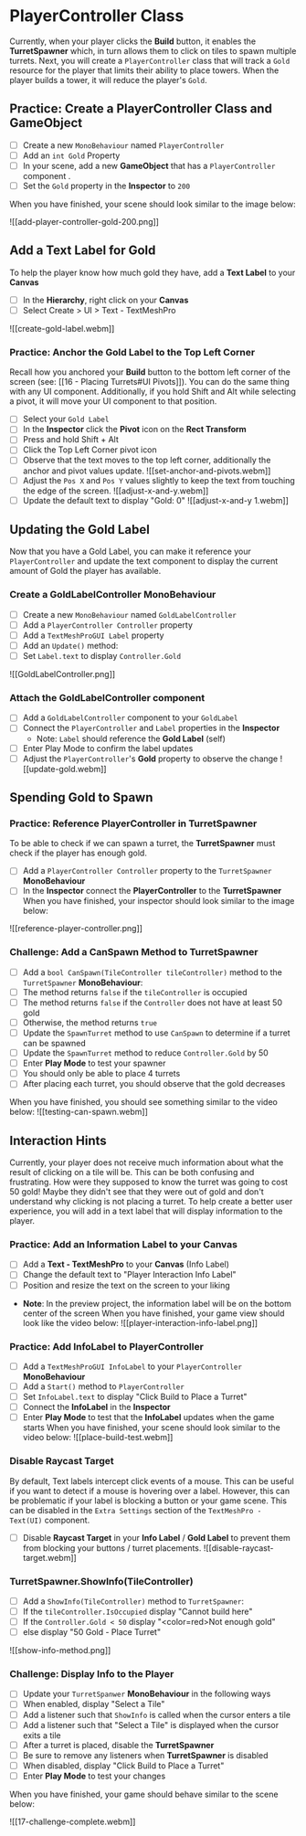 # PlayerController Class
Currently, when your player clicks the **Build** button, it enables the **TurretSpawner** which, in turn allows them to click on tiles to spawn multiple turrets. Next, you will create a `PlayerController` class that will track a `Gold` resource for the player that limits their ability to place towers. When the player builds a tower, it will reduce the player's `Gold`.

## Practice: Create a PlayerController Class and GameObject

- [ ] Create a new `MonoBehaviour` named `PlayerController`
- [ ] Add an `int Gold` Property
- [ ] In your scene, add a new **GameObject** that has a `PlayerController` component . 
- [ ] Set the `Gold` property in the **Inspector** to `200`

When you have finished, your scene should look similar to the image below:

![[add-player-controller-gold-200.png]]

## Add a Text Label for Gold
To help the player know how much gold they have, add a **Text Label** to your **Canvas**
- [ ] In the **Hierarchy**, right click on your **Canvas**
- [ ] Select Create > UI > Text - TextMeshPro

![[create-gold-label.webm]]
### Practice: Anchor the Gold Label to the Top Left Corner
Recall how you anchored your **Build** button to the bottom left corner of the screen (see: [[16 - Placing Turrets#UI Pivots]]). You can do the same thing with any UI component. Additionally, if you hold Shift and Alt while selecting a pivot, it will move your UI component to that position.
- [ ] Select your `Gold Label`
- [ ] In the **Inspector** click the **Pivot** icon on the **Rect Transform**
- [ ] Press and hold Shift + Alt
- [ ] Click the Top Left Corner pivot icon
- [ ] Observe that the text moves to the top left corner, additionally the anchor and pivot values update.
![[set-anchor-and-pivots.webm]]
- [ ] Adjust the `Pos X` and `Pos Y` values slightly to keep the text from touching the edge of the screen.
![[adjust-x-and-y.webm]]
- [ ] Update the default text to display "Gold: 0"
![[adjust-x-and-y 1.webm]]

## Updating the Gold Label
Now that you have a Gold Label, you can make it reference your `PlayerController` and update the text component to display the current amount of Gold the player has available.

### Create a GoldLabelController MonoBehaviour
- [ ] Create a new `MonoBehaviour` named `GoldLabelController`
- [ ] Add a `PlayerController Controller` property
- [ ] Add a `TextMeshProGUI Label` property
- [ ] Add an `Update()` method:
- [ ] Set `Label.text` to display `Controller.Gold`

![[GoldLabelController.png]]
### Attach the GoldLabelController component
- [ ] Add a `GoldLabelController` component to your `GoldLabel`
- [ ] Connect the `PlayerController` and `Label` properties in the **Inspector**
	- Note: `Label` should reference the **Gold Label** (self)
- [ ] Enter Play Mode to confirm the label updates
- [ ] Adjust the `PlayerController`'s **Gold** property to observe the change
![[update-gold.webm]]

## Spending Gold to Spawn

### Practice: Reference PlayerController in TurretSpawner
To be able to check if we can spawn a turret, the **TurretSpawner** must check if the player has enough gold.
- [ ] Add a `PlayerController Controller` property to the `TurretSpawner` **MonoBehaviour**
- [ ] In the **Inspector** connect the **PlayerController** to the **TurretSpawner**
When you have finished, your inspector should look similar to the image below:

![[reference-player-controller.png]]

### Challenge: Add a CanSpawn Method to TurretSpawner
- [ ] Add a `bool CanSpawn(TileController tileController)` method to the `TurretSpawner` **MonoBehaviour**:
- [ ] The method returns `false` if the `tileController` is occupied 
- [ ] The method returns `false` if the `Controller` does not have at least 50 gold
- [ ] Otherwise, the method returns `true`
- [ ] Update the `SpawnTurret` method to use `CanSpawn` to determine if a turret can be spawned
- [ ] Update the `SpawnTurret` method to reduce `Controller.Gold` by 50
- [ ] Enter **Play Mode** to test your spawner
- [ ] You should only be able to place 4 turrets
- [ ] After placing each turret, you should observe that the gold decreases

When you have finished, you should see something similar to the video below:
![[testing-can-spawn.webm]]

## Interaction Hints
Currently, your player does not receive much information about what the result of clicking on a tile will be. This can be both confusing and frustrating. How were they supposed to know the turret was going to cost 50 gold! Maybe they didn't see that they were out of gold and don't understand why clicking is not placing a turret. To help create a better user experience, you will add in a text label that will display information to the player.

### Practice: Add an Information Label to your Canvas
- [ ] Add a **Text - TextMeshPro** to your **Canvas** (Info Label)
- [ ] Change the default text to "Player Interaction Info Label"
- [ ] Position and resize the text on the screen to your liking
- **Note**: In the preview project, the information label will be on the bottom center of the screen 
When you have finished, your game view should look like the video below:
![[player-interaction-info-label.png]]

### Practice: Add InfoLabel to PlayerController
- [ ] Add a `TextMeshProGUI InfoLabel` to your `PlayerController` **MonoBehaviour**
- [ ] Add a `Start()` method to `PlayerController`
- [ ] Set `InfoLabel.text` to display "Click Build to Place a Turret"
- [ ] Connect the **InfoLabel** in the **Inspector**
- [ ] Enter **Play Mode** to test that the **InfoLabel** updates when the game starts
When you have finished, your scene should look similar to the video below:
![[place-build-test.webm]]

### Disable Raycast Target
By default, Text labels intercept click events of a mouse. This can be useful if you want to detect if a mouse is hovering over a label. However, this can be problematic if your label is blocking a button or your game scene. This can be disabled in the `Extra Settings` section of the `TextMeshPro - Text(UI)` component. 
- [ ] Disable **Raycast Target** in your **Info Label** / **Gold Label** to prevent them from blocking your buttons / turret placements.
![[disable-raycast-target.webm]]
### TurretSpawner.ShowInfo(TileController)
- [ ] Add a `ShowInfo(TileController)` method to `TurretSpawner`:
- [ ] If the `tileController.IsOccupied` display "Cannot build here"
- [ ] If the `Controller.Gold < 50` display "<color=red>Not enough gold</color>"
- [ ] else display "50 Gold - Place Turret"

![[show-info-method.png]]
### Challenge: Display Info to the Player
- [ ] Update your `TurretSpanwer` **MonoBehaviour** in the following ways
- [ ] When enabled, display "Select a Tile"
- [ ] Add a listener such that `ShowInfo` is called when the cursor enters a tile
- [ ] Add a listener such that "Select a Tile" is displayed when the cursor exits a tile
- [ ] After a turret is placed, disable the **TurretSpawner**
- [ ] Be sure to remove any listeners when **TurretSpawner** is disabled
- [ ] When disabled, display "Click Build to Place a Turret"
- [ ] Enter **Play Mode** to test your changes

When you have finished, your game should behave similar to the scene below:

![[17-challenge-complete.webm]]